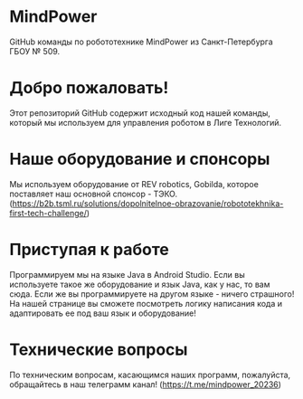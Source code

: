 # MindPower
GitHub команды по робототехнике MindPower из Санкт-Петербурга ГБОУ № 509.
# Добро пожаловать!
Этот репозиторий GitHub содержит исходный код нашей команды, который мы используем для управления роботом в Лиге Технологий.
# Наше оборудование и спонсоры
Мы используем оборудование от REV robotics, Gobilda, которое поставляет наш основной спонсор - ТЭКО.
(https://b2b.tsml.ru/solutions/dopolnitelnoe-obrazovanie/robototekhnika-first-tech-challenge/)
# Приступая к работе
Программируем мы на языке Java в Android Studio. Если вы используете такое же оборудование и язык Java, как у нас, то вам сюда. Если же вы программируете на другом языке - ничего страшного! На нашей странице вы сможете посмотреть логику написания кода и адаптировать ее под ваш язык и оборудование!
# Технические вопросы
По техническим вопросам, касающимся наших программ, пожалуйста, обращайтесь в наш телеграмм канал!
(https://t.me/mindpower_20236) 
